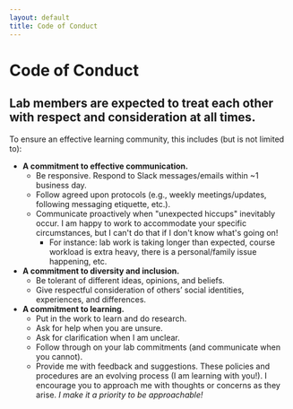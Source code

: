 ```yaml
---
layout: default
title: Code of Conduct
---
```


# Code of Conduct

## Lab members are expected to treat each other with respect and consideration at all times.

To ensure an effective learning community, this includes (but is not limited to):
* **A commitment to effective communication.**
    * Be responsive. Respond to Slack messages/emails within ~1 business day.
    * Follow agreed upon protocols (e.g., weekly meetings/updates, following messaging etiquette, etc.).
    * Communicate proactively when "unexpected hiccups" inevitably occur. I am happy to work to accommodate your specific circumstances, but I can't do that if I don't know what's going on!
        * For instance: lab work is taking longer than expected, course workload is extra heavy, there is a personal/family issue happening, etc.
* **A commitment to diversity and inclusion.**
    * Be tolerant of different ideas, opinions, and beliefs.
    * Give respectful consideration of others’ social identities, experiences, and differences.
* **A commitment to learning.**
    * Put in the work to learn and do research.
    * Ask for help when you are unsure.
    * Ask for clarification when I am unclear.
    * Follow through on your lab commitments (and communicate when you cannot).
    * Provide me with feedback and suggestions. These policies and procedures are an evolving process (I am learning with you!). I encourage you to approach me with thoughts or concerns as they arise. *I make it a priority to be approachable!*
